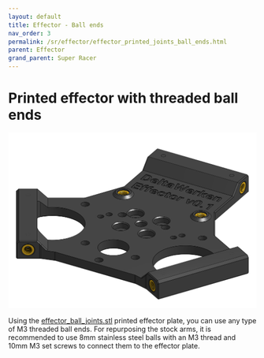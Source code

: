 ```yaml
---
layout: default
title: Effector - Ball ends
nav_order: 3
permalink: /sr/effector/effector_printed_joints_ball_ends.html
parent: Effector
grand_parent: Super Racer
---
```


# Printed effector with threaded ball ends

![Effector with M3 threads](/assets/images/sr/effector/effector_printed_joints_ball_ends.png)

Using the [effector_ball_joints.stl](https://github.com/DeltaWerken/SuperRacer/raw/main/stl/effector/effector_ball_joints.stl?download=) printed effector plate, you can use any type of M3 threaded ball ends. For repurposing the stock arms, it is recommended to use 8mm stainless steel balls with an M3 thread and 10mm M3 set screws to connect them to the effector plate.
